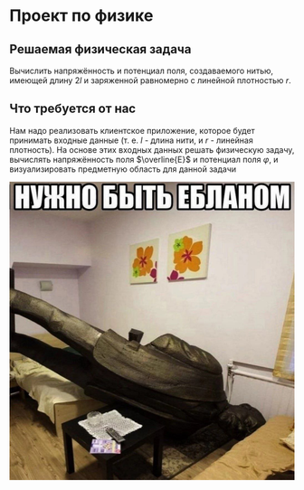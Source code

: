 # Проект по физике

## Решаемая физическая задача

Вычислить напряжённость и потенциал поля, создаваемого нитью, имеющей длину $2l$ и заряженной равномерно с линейной плотностью $r$.

## Что требуется от нас

Нам надо реализовать клиентское приложение, которое будет принимать входные данные (т. е. $l$ - длина нити, и $r$ - линейная плотность). На основе этих входных данных решать физическую задачу, вычислять напряжённость поля $\overline{E}$ и потенциал поля $\varphi$, и визуализировать предметную область для данной задачи

![Sus](./assets/sus_image.jpg)
